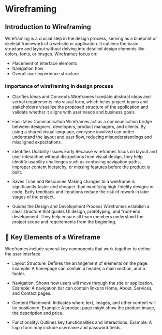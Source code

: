 # Wireframing

## Introduction to Wireframing
Wireframing is a crucial step in the design process, serving as a blueprint or skeletal framework of a website or application. It outlines the basic structure and layout without delving into detailed design elements like colors, fonts, or images.
Wireframes focus on:
- Placement of interface elements
- Navigation flow
- Overall user experience structure
  
### Importance of wireframing in design process
- Clarifies Ideas and Concepts
Wireframes translate abstract ideas and verbal requirements into visual form, which helps project teams and stakeholders visualize the proposed structure of the application and validate whether it aligns with user needs and business goals.

- Facilitates Communication
Wireframes act as a communication bridge between designers, developers, product managers, and clients. By using a shared visual language, everyone involved can better understand the layout and user flow, reducing misunderstandings and misaligned expectations.

- Identifies Usability Issues Early
Because wireframes focus on layout and user interaction without distractions from visual design, they help identify usability challenges such as confusing navigation paths, improper content hierarchy, or missing features before the product is built.

- Saves Time and Resources
Making changes to a wireframe is significantly faster and cheaper than modifying high-fidelity designs or code. Early feedback and iterations reduce the risk of rework in later stages of the project.

- Guides the Design and Development Process
Wireframes establish a clear structure that guides UI design, prototyping, and front-end development. They help ensure all team members understand the project scope and requirements from the beginning.


## 🧱 Key Elements of a Wireframe
Wireframes include several key components that work together to define the user interface:
- Layout Structure: Defines the arrangement of elements on the page.
  Example: A homepage can contain a header, a main section, and a footer.
  
- Navigation: Shows how users will move through the site or application.
  Example: A navigation bar can contain links to Home, About, Services, and Contact pages.
  
- Content Placement: Indicates where text, images, and other content will be positioned.
  Example: A product page might show the product image, the description and price.
  
- Functionality: Outlines key functionalities and interactions.
  Example: A login form may include username and password fields.
